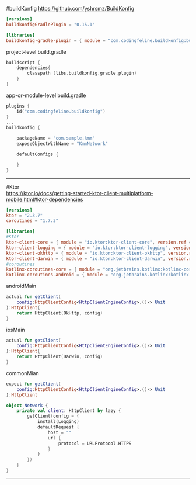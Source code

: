 #buildKonfig
https://github.com/yshrsmz/BuildKonfig
```toml
[versions]
buildkonfigGradlePlugin = "0.15.1"

[libraries]
buildkonfig-gradle-plugin = { module = "com.codingfeline.buildkonfig:buildkonfig-gradle-plugin", version.ref = "buildkonfigGradlePlugin" }
```
project-level build.gradle

```kotlin
buildscript {
    dependencies{
        classpath (libs.buildkonfig.gradle.plugin)
    }
}
```
app-or-module-level build.gradle
```kotlin
plugins {
    id("com.codingfeline.buildkonfig")
}
...
buildkonfig {

    packageName = "com.sample.kmm"
    exposeObjectWithName = "KmmNetwork"

    defaultConfigs {

    }
}
```
-------------------
#Ktor <br>
https://ktor.io/docs/getting-started-ktor-client-multiplatform-mobile.html#ktor-dependencies
```toml
[versions]
ktor = "2.3.7"
coroutines = "1.7.3"

[libraries]
#Ktor
ktor-client-core = { module = "io.ktor:ktor-client-core", version.ref = "ktor" }
ktor-client-logging = { module = "io.ktor:ktor-client-logging", version.ref = "ktor" }
ktor-client-okhttp = { module = "io.ktor:ktor-client-okhttp", version.ref = "ktor" }
ktor-client-darwin = { module = "io.ktor:ktor-client-darwin", version.ref = "ktor" }
#coroutines
kotlinx-coroutines-core = { module = "org.jetbrains.kotlinx:kotlinx-coroutines-core", version.ref = "coroutines" }
kotlinx-coroutines-android = { module = "org.jetbrains.kotlinx:kotlinx-coroutines-android", version.ref = "coroutines" }
```
androidMain
```kotlin
actual fun getClient(
    config:HttpClientConfig<HttpClientEngineConfig>.()-> Unit
):HttpClient{
    return HttpClient(OkHttp, config)
}
```

iosMain
```kotlin
actual fun getClient(
    config:HttpClientConfig<HttpClientEngineConfig>.()-> Unit
):HttpClient{
    return HttpClient(Darwin, config)
}
```
commonMian
```kotlin
expect fun getClient(
    config:HttpClientConfig<HttpClientEngineConfig>.()-> Unit
):HttpClient

object Network {
    private val client: HttpClient by lazy {
        getClient(config = {
            install(Logging)
            defaultRequest {
                host = ""
                url {
                    protocol = URLProtocol.HTTPS
                }
            }
        })
    }
}

```

------------
